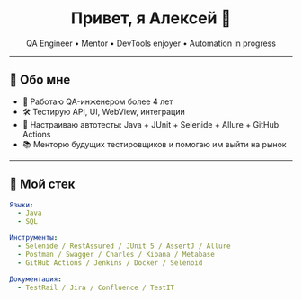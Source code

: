 <h1 align="center">Привет, я Алексей 👋</h1>

<p align="center">
  QA Engineer • Mentor • DevTools enjoyer • Automation in progress
</p>

---

## 🧩 Обо мне

- 🧪 Работаю QA-инженером более 4 лет
- 🛠️ Тестирую API, UI, WebView, интеграции
- 🎯 Настраиваю автотесты: Java + JUnit + Selenide + Allure + GitHub Actions
- 📚 Менторю будущих тестировщиков и помогаю им выйти на рынок

---

## 🧰 Мой стек

```yaml
Языки:
  - Java
  - SQL

Инструменты:
  - Selenide / RestAssured / JUnit 5 / AssertJ / Allure
  - Postman / Swagger / Charles / Kibana / Metabase
  - GitHub Actions / Jenkins / Docker / Selenoid

Документация:
  - TestRail / Jira / Confluence / TestIT
